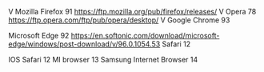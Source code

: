 V Mozilla Firefox 91    https://ftp.mozilla.org/pub/firefox/releases/
V Opera 78              https://ftp.opera.com/ftp/pub/opera/desktop/
V Google Chrome 93



Microsoft Edge 92       https://en.softonic.com/download/microsoft-edge/windows/post-download/v/96.0.1054.53
Safari 12



IOS Safari 12
MI browser 13
Samsung Internet Browser 14